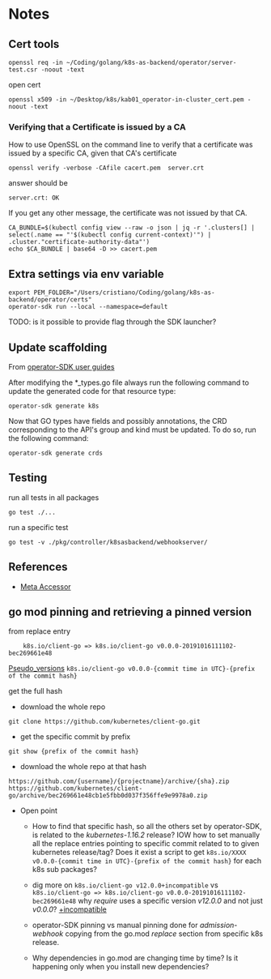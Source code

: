 # Notes

## Cert tools
```
openssl req -in ~/Coding/golang/k8s-as-backend/operator/server-test.csr -noout -text
```

open cert
```
openssl x509 -in ~/Desktop/k8s/kab01_operator-in-cluster_cert.pem -noout -text
```


### Verifying that a Certificate is issued by a CA
How to use OpenSSL on the command line to verify that a certificate was issued by a specific CA, given that CA's certificate
```
openssl verify -verbose -CAfile cacert.pem  server.crt
```
answer should be
```
server.crt: OK
```
If you get any other message, the certificate was not issued by that CA.

```
CA_BUNDLE=$(kubectl config view --raw -o json | jq -r '.clusters[] | select(.name == "'$(kubectl config current-context)'") | .cluster."certificate-authority-data"')
echo $CA_BUNDLE | base64 -D >> cacert.pem
```

## Extra settings via env variable
```
export PEM_FOLDER="/Users/cristiano/Coding/golang/k8s-as-backend/operator/certs"
operator-sdk run --local --namespace=default
```
TODO: is it possible to provide flag through the SDK launcher?


## Update scaffolding
From [operator-SDK user guides](https://github.com/operator-framework/operator-sdk/blob/master/doc/user-guide.md)

After modifying the *_types.go file always run the following command to update the generated code for that resource type:
```
operator-sdk generate k8s
```

Now that GO types have fields and possibly annotations, the CRD corresponding to the API's group and kind must be updated. To do so, run the following command:
```
operator-sdk generate crds
```

## Testing
run all tests in all packages
```
go test ./...
```

run a specific test
```
go test -v ./pkg/controller/k8sasbackend/webhookserver/
```

## References
- [Meta Accessor](https://github.com/kubernetes/apimachinery/blob/master/pkg/api/meta/meta.go)

## go mod pinning and retrieving a pinned version

from replace entry
```
	k8s.io/client-go => k8s.io/client-go v0.0.0-20191016111102-bec269661e48
```
[Pseudo_versions](https://golang.org/cmd/go/#hdr-Pseudo_versions)
```k8s.io/client-go v0.0.0-{commit time in UTC}-{prefix of the commit hash}```

get the full hash

- download the whole repo
```
git clone https://github.com/kubernetes/client-go.git
```

- get the specific commit by prefix
```
git show {prefix of the commit hash}
```

- download the whole repo at that hash
```
https://github.com/{username}/{projectname}/archive/{sha}.zip
https://github.com/kubernetes/client-go/archive/bec269661e48cb1e5fbb0d037f356ffe9e9978a0.zip
```

- Open point

  - How to find that specific hash, so all the others set by operator-SDK, is related to the *kubernetes-1.16.2* release? IOW how to set manually all the replace entries pointing to specific commit related to to given kubernetes release/tag? Does it exist a script to get ```k8s.io/XXXX v0.0.0-{commit time in UTC}-{prefix of the commit hash}``` for each k8s sub packages?

  - dig more on ```k8s.io/client-go v12.0.0+incompatible``` vs ```k8s.io/client-go => k8s.io/client-go v0.0.0-20191016111102-bec269661e48``` why *require* uses a specific version *v12.0.0* and not just *v0.0.0*?
    [+incompatible](https://github.com/golang/go/wiki/Modules#can-a-module-consume-a-v2-package-that-has-not-opted-into-modules-what-does-incompatible-mean)

  - operator-SDK pinning vs manual pinning done for *admission-webhook* copying from the go.mod *replace* section from specific k8s release.

  - Why dependencies in go.mod are changing time by time? Is it happening only when you install new dependencies?